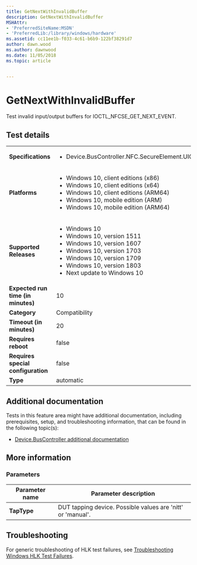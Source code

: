 ```yaml
---
title: GetNextWithInvalidBuffer
description: GetNextWithInvalidBuffer
MSHAttr:
- 'PreferredSiteName:MSDN'
- 'PreferredLib:/library/windows/hardware'
ms.assetid: cc11ee1b-f033-4c61-b6b9-122bf38291d7
author: dawn.wood
ms.author: dawnwood
ms.date: 11/05/2018
ms.topic: article


---
```


# <span id="p_hlk_test.9c7e61d6-f8fa-48da-ab1e-494457d5d16d"></span>GetNextWithInvalidBuffer


Test invalid input/output buffers for IOCTL\_NFCSE\_GET\_NEXT\_EVENT.

## Test details

|||
|---|---|
| **Specifications**  | <ul><li>Device.BusController.NFC.SecureElement.UICC.Event</li></ul> |  
| **Platforms**   | <ul><li>Windows 10, client editions (x86)</li><li>Windows 10, client editions (x64)</li><li>Windows 10, client editions (ARM64)</li><li>Windows 10, mobile edition (ARM)</li><li>Windows 10, mobile edition (ARM64)</li></ul> |
| **Supported Releases** | <ul><li>Windows 10</li><li>Windows 10, version 1511</li><li>Windows 10, version 1607</li><li>Windows 10, version 1703</li><li>Windows 10, version 1709</li><li>Windows 10, version 1803</li><li>Next update to Windows 10</li></ul> |
|**Expected run time (in minutes)**| 10 |
|**Category**| Compatibility |
|**Timeout (in minutes)**| 20 |
|**Requires reboot**| false |
|**Requires special configuration**| false |
|**Type**| automatic |



## <span id="Additional_documentation"></span><span id="additional_documentation"></span><span id="ADDITIONAL_DOCUMENTATION"></span>Additional documentation


Tests in this feature area might have additional documentation, including prerequisites, setup, and troubleshooting information, that can be found in the following topic(s):

-   [Device.BusController additional documentation](device-buscontroller-additional-documentation.md)

## <span id="More_information"></span><span id="more_information"></span><span id="MORE_INFORMATION"></span>More information


### <span id="Parameters"></span><span id="parameters"></span><span id="PARAMETERS"></span>Parameters

| Parameter name | Parameter description                                       |
|----------------|-------------------------------------------------------------|
| **TapType**    | DUT tapping device. Possible values are 'nitt' or 'manual'. |



## <span id="Troubleshooting"></span><span id="troubleshooting"></span><span id="TROUBLESHOOTING"></span>Troubleshooting


For generic troubleshooting of HLK test failures, see [Troubleshooting Windows HLK Test Failures](../user/troubleshooting-windows-hlk-test-failures.md).










